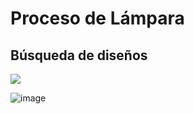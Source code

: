 # Proceso de Lámpara

## Búsqueda de diseños


![](https://user-images.githubusercontent.com/78345826/112625577-6be97080-8e2f-11eb-87ee-787ee051d676.png)

![image](https://user-images.githubusercontent.com/78345826/112629570-c76a2d00-8e34-11eb-9f02-d97bfd53635c.png)

